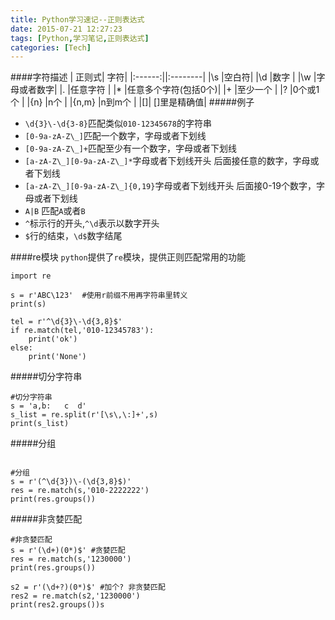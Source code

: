 ```yaml
---
title: Python学习速记--正则表达式
date: 2015-07-21 12:27:23
tags: [Python,学习笔记,正则表达式]
categories: [Tech]
---
```

####字符描述
| 正则式| 字符|
|:------:||:--------|
|\s        |空白符|
|\d        |数字 |
|\w        |字母或者数字|
|.           |任意字符        |
|*          |任意多个字符(包括0个)|
|+         |至少一个       |
|?          |0个或1个      |
|{n}       |n个               |
|{n,m}   |n到m个         |
|[]|         []里是精确值|
#####例子
* `\d{3}\-\d{3-8}`匹配类似`010-12345678`的字符串
* `[0-9a-zA-Z\_]`匹配一个数字，字母或者下划线
* `[0-9a-zA-Z\_]+`匹配至少有一个数字，字母或者下划线
*  `[a-zA-Z\_][0-9a-zA-Z\_]*`字母或者下划线开头 后面接任意的数字，字母或者下划线
* `[a-zA-Z\_][0-9a-zA-Z\_]{0,19}`字母或者下划线开头 后面接0-19个数字，字母或者下划线
* `A|B` 匹配`A`或者`B`
* `^`标示行的开头,`^\d`表示以数字开头
* `$`行的结束，`\d$`数字结尾

<!--more-->

####re模块
`python`提供了`re`模块，提供正则匹配常用的功能
```
import re

s = r'ABC\123'  #使用r前缀不用再字符串里转义
print(s) 

tel = r'^\d{3}\-\d{3,8}$'
if re.match(tel,'010-12345783'):
	print('ok')
else:
	print('None')
```

#####切分字符串
```
#切分字符串
s = 'a,b:   c  d'
s_list = re.split(r'[\s\,\:]+',s)
print(s_list)
```
#####分组
```

#分组
s = r'(^\d{3})\-(\d{3,8}$)'
res = re.match(s,'010-2222222')
print(res.groups())
```
#####非贪婪匹配
```
#非贪婪匹配
s = r'(\d+)(0*)$' #贪婪匹配
res = re.match(s,'1230000') 
print(res.groups())

s2 = r'(\d+?)(0*)$' #加个? 非贪婪匹配
res2 = re.match(s2,'1230000') 
print(res2.groups())s
```
